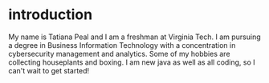 # introduction
My name is Tatiana Peal and I am a freshman at Virginia Tech. I am pursuing a degree in Business Information Technology with a concentration in cybersecurity management and analytics. Some of my hobbies are collecting houseplants and boxing. I am new java as well as all coding, so I can't wait to get started!
